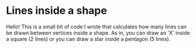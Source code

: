 # Lines inside a shape
Hello! This is a small bit of code I wrote that calculates how many lines can be drawn between vertices inside a shape. As in, you can draw an 'X' inside a square (2 lines) or you can draw a star inside a pentagon (5 lines).
